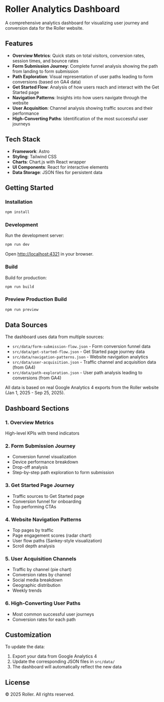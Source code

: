 # Roller Analytics Dashboard

A comprehensive analytics dashboard for visualizing user journey and conversion data for the Roller website.

## Features

- **Overview Metrics**: Quick stats on total visitors, conversion rates, session times, and bounce rates
- **Form Submission Journey**: Complete funnel analysis showing the path from landing to form submission
- **Path Exploration**: Visual representation of user paths leading to form conversions (based on GA4 data)
- **Get Started Flow**: Analysis of how users reach and interact with the Get Started page
- **Navigation Patterns**: Insights into how users navigate through the website
- **User Acquisition**: Channel analysis showing traffic sources and their performance
- **High-Converting Paths**: Identification of the most successful user journeys

## Tech Stack

- **Framework**: Astro
- **Styling**: Tailwind CSS
- **Charts**: Chart.js with React wrapper
- **UI Components**: React for interactive elements
- **Data Storage**: JSON files for persistent data

## Getting Started

### Installation

```bash
npm install
```

### Development

Run the development server:

```bash
npm run dev
```

Open [http://localhost:4321](http://localhost:4321) in your browser.

### Build

Build for production:

```bash
npm run build
```

### Preview Production Build

```bash
npm run preview
```

## Data Sources

The dashboard uses data from multiple sources:

- `src/data/form-submission-flow.json` - Form conversion funnel data
- `src/data/get-started-flow.json` - Get Started page journey data
- `src/data/navigation-patterns.json` - Website navigation analytics
- `src/data/user-acquisition.json` - Traffic channel and acquisition data (from GA4)
- `src/data/path-exploration.json` - User path analysis leading to conversions (from GA4)

All data is based on real Google Analytics 4 exports from the Roller website (Jan 1, 2025 - Sep 25, 2025).

## Dashboard Sections

### 1. Overview Metrics
High-level KPIs with trend indicators

### 2. Form Submission Journey
- Conversion funnel visualization
- Device performance breakdown
- Drop-off analysis
- Step-by-step path exploration to form submission

### 3. Get Started Page Journey
- Traffic sources to Get Started page
- Conversion funnel for onboarding
- Top performing CTAs

### 4. Website Navigation Patterns
- Top pages by traffic
- Page engagement scores (radar chart)
- User flow paths (Sankey-style visualization)
- Scroll depth analysis

### 5. User Acquisition Channels
- Traffic by channel (pie chart)
- Conversion rates by channel
- Social media breakdown
- Geographic distribution
- Weekly trends

### 6. High-Converting User Paths
- Most common successful user journeys
- Conversion rates for each path

## Customization

To update the data:
1. Export your data from Google Analytics 4
2. Update the corresponding JSON files in `src/data/`
3. The dashboard will automatically reflect the new data

## License

© 2025 Roller. All rights reserved.